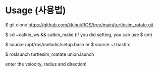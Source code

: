 # Usage (사용법)

$ git clone https://github.com/kkihui/ROS/tree/main/turtlesim_rotate.git

$ cd ~catkin_ws && catkin_make
(if you did setting, you can use $ cm)

$ source /opt/ros/melodic/setup.bash
or
$ source ~/.bashrc

$ roslaunch turtlesim_roatate union.launch

enter the velocity, radius and direction!
